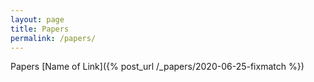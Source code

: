 ```yaml
---
layout: page
title: Papers
permalink: /papers/
---
```


Papers
[Name of Link]({% post_url /_papers/2020-06-25-fixmatch %})
